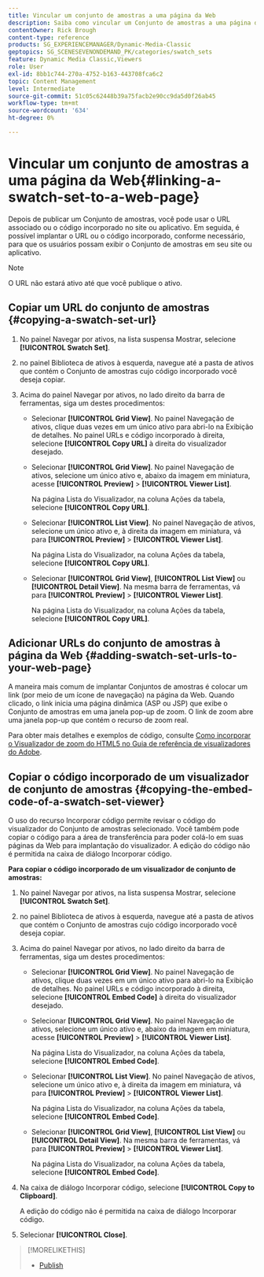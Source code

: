 ```yaml
---
title: Vincular um conjunto de amostras a uma página da Web
description: Saiba como vincular um Conjunto de amostras a uma página da Web no Adobe Dynamic Media Classic.
contentOwner: Rick Brough
content-type: reference
products: SG_EXPERIENCEMANAGER/Dynamic-Media-Classic
geptopics: SG_SCENESEVENONDEMAND_PK/categories/swatch_sets
feature: Dynamic Media Classic,Viewers
role: User
exl-id: 8bb1c744-270a-4752-b163-443708fca6c2
topic: Content Management
level: Intermediate
source-git-commit: 51c05c62448b39a75facb2e90cc9da5d0f26ab45
workflow-type: tm+mt
source-wordcount: '634'
ht-degree: 0%

---
```


# Vincular um conjunto de amostras a uma página da Web{#linking-a-swatch-set-to-a-web-page}

Depois de publicar um Conjunto de amostras, você pode usar o URL associado ou o código incorporado no site ou aplicativo. Em seguida, é possível implantar o URL ou o código incorporado, conforme necessário, para que os usuários possam exibir o Conjunto de amostras em seu site ou aplicativo.

>[!NOTE]
>
>O URL não estará ativo até que você publique o ativo.

## Copiar um URL do conjunto de amostras {#copying-a-swatch-set-url}

1. No painel Navegar por ativos, na lista suspensa Mostrar, selecione **[!UICONTROL Swatch Set]**.
1. no painel Biblioteca de ativos à esquerda, navegue até a pasta de ativos que contém o Conjunto de amostras cujo código incorporado você deseja copiar.
1. Acima do painel Navegar por ativos, no lado direito da barra de ferramentas, siga um destes procedimentos:

   * Selecionar **[!UICONTROL Grid View]**. No painel Navegação de ativos, clique duas vezes em um único ativo para abri-lo na Exibição de detalhes. No painel URLs e código incorporado à direita, selecione **[!UICONTROL Copy URL]** à direita do visualizador desejado.
   * Selecionar **[!UICONTROL Grid View]**. No painel Navegação de ativos, selecione um único ativo e, abaixo da imagem em miniatura, acesse **[!UICONTROL Preview]** > **[!UICONTROL Viewer List]**.

     Na página Lista do Visualizador, na coluna Ações da tabela, selecione **[!UICONTROL Copy URL]**.

   * Selecionar **[!UICONTROL List View]**. No painel Navegação de ativos, selecione um único ativo e, à direita da imagem em miniatura, vá para **[!UICONTROL Preview]** > **[!UICONTROL Viewer List]**.

     Na página Lista do Visualizador, na coluna Ações da tabela, selecione **[!UICONTROL Copy URL]**.

   * Selecionar **[!UICONTROL Grid View]**, **[!UICONTROL List View]** ou **[!UICONTROL Detail View]**. Na mesma barra de ferramentas, vá para **[!UICONTROL Preview]** > **[!UICONTROL Viewer List]**.

     Na página Lista do Visualizador, na coluna Ações da tabela, selecione **[!UICONTROL Copy URL]**.

## Adicionar URLs do conjunto de amostras à página da Web {#adding-swatch-set-urls-to-your-web-page}

A maneira mais comum de implantar Conjuntos de amostras é colocar um link (por meio de um ícone de navegação) na página da Web. Quando clicado, o link inicia uma página dinâmica (ASP ou JSP) que exibe o Conjunto de amostras em uma janela pop-up de zoom. O link de zoom abre uma janela pop-up que contém o recurso de zoom real.

Para obter mais detalhes e exemplos de código, consulte [Como incorporar o Visualizador de zoom do HTML5 no Guia de referência de visualizadores do Adobe](https://experienceleague.adobe.com/docs/dynamic-media-developer-resources/library/viewers-aem-assets-dmc/zoom/c-html5-20-zoom-viewer-about.html#section-e1c3106f5b3e445d9b95be337c2f94e2).

## Copiar o código incorporado de um visualizador de conjunto de amostras {#copying-the-embed-code-of-a-swatch-set-viewer}

O uso do recurso Incorporar código permite revisar o código do visualizador do Conjunto de amostras selecionado. Você também pode copiar o código para a área de transferência para poder colá-lo em suas páginas da Web para implantação do visualizador. A edição do código não é permitida na caixa de diálogo Incorporar código.

**Para copiar o código incorporado de um visualizador de conjunto de amostras:**

1. No painel Navegar por ativos, na lista suspensa Mostrar, selecione **[!UICONTROL Swatch Set]**.
1. no painel Biblioteca de ativos à esquerda, navegue até a pasta de ativos que contém o Conjunto de amostras cujo código incorporado você deseja copiar.
1. Acima do painel Navegar por ativos, no lado direito da barra de ferramentas, siga um destes procedimentos:

   * Selecionar **[!UICONTROL Grid View]**. No painel Navegação de ativos, clique duas vezes em um único ativo para abri-lo na Exibição de detalhes. No painel URLs e código incorporado à direita, selecione **[!UICONTROL Embed Code]** à direita do visualizador desejado.
   * Selecionar **[!UICONTROL Grid View]**. No painel Navegação de ativos, selecione um único ativo e, abaixo da imagem em miniatura, acesse **[!UICONTROL Preview]** > **[!UICONTROL Viewer List]**.

     Na página Lista do Visualizador, na coluna Ações da tabela, selecione **[!UICONTROL Embed Code]**.

   * Selecionar **[!UICONTROL List View]**. No painel Navegação de ativos, selecione um único ativo e, à direita da imagem em miniatura, vá para **[!UICONTROL Preview]** > **[!UICONTROL Viewer List]**.

     Na página Lista do Visualizador, na coluna Ações da tabela, selecione **[!UICONTROL Embed Code]**.

   * Selecionar **[!UICONTROL Grid View]**, **[!UICONTROL List View]** ou **[!UICONTROL Detail View]**. Na mesma barra de ferramentas, vá para **[!UICONTROL Preview]** > **[!UICONTROL Viewer List]**.

     Na página Lista do Visualizador, na coluna Ações da tabela, selecione **[!UICONTROL Embed Code]**.

1. Na caixa de diálogo Incorporar código, selecione **[!UICONTROL Copy to Clipboard]**.

   A edição do código não é permitida na caixa de diálogo Incorporar código.

1. Selecionar **[!UICONTROL Close]**.

>[!MORELIKETHIS]
>
>* [Publish](publishing-files.md#publishing_files)
